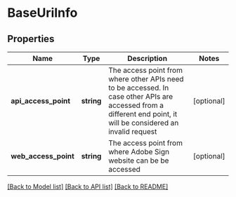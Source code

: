 # BaseUriInfo

## Properties
Name | Type | Description | Notes
------------ | ------------- | ------------- | -------------
**api_access_point** | **string** | The access point from where other APIs need to be accessed. In case other APIs are accessed from a different end point, it will be considered an invalid request | [optional] 
**web_access_point** | **string** | The access point from where Adobe Sign website can be be accessed | [optional] 

[[Back to Model list]](../README.md#documentation-for-models) [[Back to API list]](../README.md#documentation-for-api-endpoints) [[Back to README]](../README.md)


